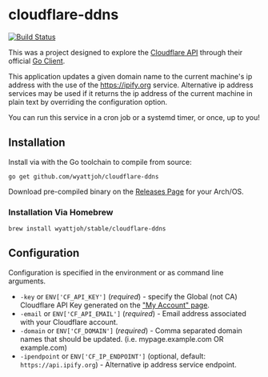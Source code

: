 # cloudflare-ddns

[![Build Status](https://travis-ci.org/wyattjoh/cloudflare-ddns.svg?branch=master)](https://travis-ci.org/wyattjoh/cloudflare-ddns)

This was a project designed to explore the [Cloudflare API](https://api.cloudflare.com/)
through their official [Go Client](https://github.com/cloudflare/cloudflare-go).

This application updates a given domain name to the current machine's ip address
with the use of the https://ipify.org service. Alternative ip address services
may be used if it returns the ip address of the current machine in plain text
by overriding the configuration option.

You can run this service in a cron job or a systemd timer, or once, up to you!

## Installation

Install via with the Go toolchain to compile from source:

```
go get github.com/wyattjoh/cloudflare-ddns
```

Download pre-compiled binary on the [Releases Page](https://github.com/wyattjoh/cloudflare-ddns/releases/latest) for your Arch/OS.

### Installation Via Homebrew

```
brew install wyattjoh/stable/cloudflare-ddns
```

## Configuration

Configuration is specified in the environment or as command line arguments.

- `-key` or `ENV['CF_API_KEY']` (_required_) - specify the Global (not CA) Cloudflare API Key generated on the ["My Account" page](https://www.cloudflare.com/a/account/my-account).
- `-email` or `ENV['CF_API_EMAIL']` (_required_) - Email address associated with your Cloudflare account.
- `-domain` or `ENV['CF_DOMAIN']` (_required_) - Comma separated domain names that should be updated. (i.e. mypage.example.com OR example.com)
- `-ipendpoint` or `ENV['CF_IP_ENDPOINT']` (optional, default: `https://api.ipify.org`) - Alternative ip address service endpoint.
